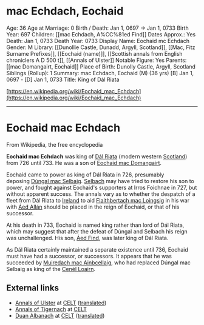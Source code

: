 # mac Echdach, Eochaid

Age: 36
Age at Marriage: 0
Birth / Death: Jan 1, 0697 → Jan 1, 0733
Birth Year: 697
Children: [[mac Echdach, A%CC%81ed Find]]
Dates Approx.: Yes
Death: Jan 1, 0733
Death Year: 0733
Display Name: Eochaid mc Echdach
Gender: M
Library: [[Dunollie Castle, Dunadd, Argyll, Scotland]], [[Mac, Fitz Surname Prefixes]], [[Eochaid (name)]], [[Scottish annals from English chroniclers A D 500 t]], [[Annals of Ulster]]
Notable Figure: Yes
Parents: [[mac Domangairt, Eochaid]]
Place of Birth: Dunolly Castle, Argyll, Scotland
Siblings (Rollup): 1
Summary: mac Echdach, Eochaid (M) (36 yrs)
[B] Jan 1, 0697 - [D] Jan 1, 0733
Title: King of Dál Riata

[https://en.wikipedia.org/wiki/Eochaid_mac_Echdach](https://en.wikipedia.org/wiki/Eochaid_mac_Echdach)

---

# Eochaid mac Echdach

From Wikipedia, the free encyclopedia

**Eochaid mac Echdach** was king of [Dál Riata](https://en.wikipedia.org/wiki/D%C3%A1l_Riata) (modern western [Scotland](https://en.wikipedia.org/wiki/Scotland)) from 726 until 733. He was a son of [Eochaid mac Domangairt](https://en.wikipedia.org/wiki/Eochaid_mac_Domangairt).

Eochaid came to power as king of Dál Riata in 726, presumably deposing [Dúngal mac Selbaig](https://en.wikipedia.org/wiki/D%C3%BAngal_mac_Selbaig). [Selbach](https://en.wikipedia.org/wiki/Selbach_mac_Ferchair) may have tried to restore his son to power, and fought against Eochaid's supporters at Irros Foichnae in 727, but without apparent success. The annals vary as to whether the despatch of a fleet from Dál Riata to [Ireland](https://en.wikipedia.org/wiki/Ireland) to aid [Flaithbertach mac Loingsig](https://en.wikipedia.org/wiki/Flaithbertach_mac_Loingsig) in his war with [Áed Allán](https://en.wikipedia.org/wiki/%C3%81ed_All%C3%A1n) should be placed in the reign of Eochaid, or that of his successor.

At his death in 733, Eochaid is named king rather than lord of Dál Riata, which may suggest that after the defeat of Dúngal and Selbach his reign was unchallenged. His son, [Áed Find](https://en.wikipedia.org/wiki/%C3%81ed_Find), was later king of Dál Riata.

As Dál Riata certainly maintained a separate existence until 736, Eochaid must have had a successor, or successors. It appears that he was succeeded by [Muiredach mac Ainbcellaig](https://en.wikipedia.org/wiki/Muiredach_mac_Ainbcellaig), who had replaced Dúngal mac Selbaig as king of the [Cenél Loairn](https://en.wikipedia.org/wiki/Cen%C3%A9l_Loairn).

## External links

- [Annals of Ulster](http://www.ucc.ie/celt/published/G00001A/index.html) at [CELT](http://celt.ucc.ie/index.html) ([translated](http://www.ucc.ie/celt/published/T100001A/index.html))
- [Annals of Tigernach](http://www.ucc.ie/celt/published/G100002/index.html) at [CELT](http://celt.ucc.ie/index.html)
- [Duan Albanach](http://www.ucc.ie/celt/online/G100028/text002.html) at [CELT](http://celt.ucc.ie/index.html) ([translated](http://www.ucc.ie/celt/online/T100028/text002.html))